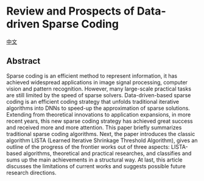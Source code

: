 # Review and Prospects of Data-driven Sparse Coding

[中文](Report-Review_and_Prospects_of_Data-driven_Sparse-Coding.pdf)

## Abstract
Sparse coding is an efficient method to represent information, it has achieved widespread applications in image signal processing, 
computer vision and pattern recognition. However, many large-scale practical tasks are still limited by the speed of sparse solvers. 
Data-driven-based sparse coding is an efficient coding strategy that unfolds traditional iterative algorithms into DNNs to speed-up 
the approximation of sparse solutions. Extending from theoretical innovations to application expansions, in more recent years, 
this new sparse coding strategy has achieved great success and received more and more attention. This paper briefly summarizes 
traditional sparse coding algorithms. Next, the paper introduces the classic algorithm LISTA (Learned Iterative Shrinkage Threshold Algorithm), 
gives an outline of the progress of the frontier works out of three aspects: LISTA-based algorithms, theoretical and practical researches, 
and classifies and sums up the main achievements in a structural way. At last, this article discusses the limitations of current works and 
suggests possible future research directions.
